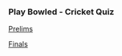 ### Play Bowled - Cricket Quiz

[Prelims](https://www.canva.com/design/DAF5mZ5K0Lk/vaMfbH0FBYrHRb_qhDIygw/view?utm_content=DAF5mZ5K0Lk&utm_campaign=designshare&utm_medium=link&utm_source=editor)

[Finals](https://www.canva.com/design/DAFwx4ee4cA/kO1isi3ufwhZ4nCsRXzVKg/view?utm_content=DAFwx4ee4cA&utm_campaign=designshare&utm_medium=link&utm_source=editor)
